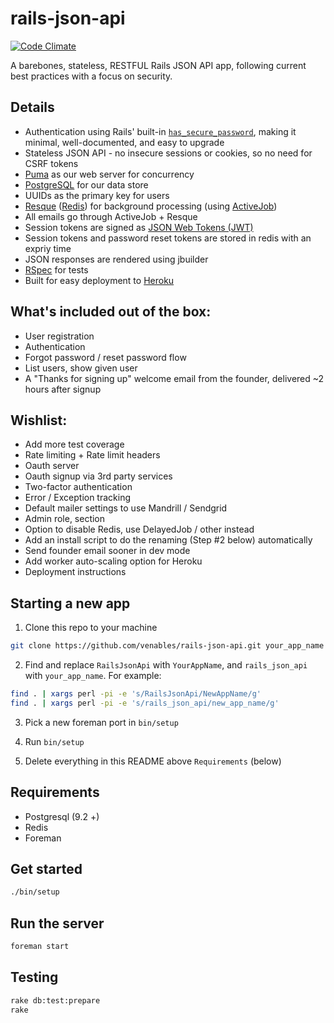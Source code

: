 rails-json-api
==============

[![Code Climate](https://codeclimate.com/github/venables/rails-json-api.png)](https://codeclimate.com/github/venables/rails-json-api)

A barebones, stateless, RESTFUL Rails JSON API app, following current best practices with a focus on security.

Details
-------

* Authentication using Rails' built-in [`has_secure_password`](http://api.rubyonrails.org/classes/ActiveModel/SecurePassword/ClassMethods.html#method-i-has_secure_password), making it minimal, well-documented, and easy to upgrade
* Stateless JSON API - no insecure sessions or cookies, so no need for CSRF tokens
* [Puma](https://github.com/puma/puma) as our web server for concurrency
* [PostgreSQL](http://www.postgresql.org/) for our data store
* UUIDs as the primary key for users
* [Resque](https://github.com/resque/resque) ([Redis](https://github.com/resque/resque)) for background processing (using [ActiveJob](https://github.com/rails/activejob))
* All emails go through ActiveJob + Resque
* Session tokens are signed as [JSON Web Tokens (JWT)](http://jwt.io/)
* Session tokens and password reset tokens are stored in redis with an expriy time
* JSON responses are rendered using jbuilder
* [RSpec](https://github.com/rspec/rspec) for tests
* Built for easy deployment to [Heroku](https://www.heroku.com/)

What's included out of the box:
-------------------------------

* User registration
* Authentication
* Forgot password / reset password flow
* List users, show given user
* A "Thanks for signing up" welcome email from the founder, delivered ~2 hours after signup


Wishlist:
---------

* Add more test coverage
* Rate limiting + Rate limit headers
* Oauth server
* Oauth signup via 3rd party services
* Two-factor authentication
* Error / Exception tracking
* Default mailer settings to use Mandrill / Sendgrid
* Admin role, section
* Option to disable Redis, use DelayedJob / other instead
* Add an install script to do the renaming (Step #2 below) automatically
* Send founder email sooner in dev mode
* Add worker auto-scaling option for Heroku
* Deployment instructions

Starting a new app
------------------

1. Clone this repo to your machine

  ```bash
  git clone https://github.com/venables/rails-json-api.git your_app_name
  ```

2. Find and replace `RailsJsonApi` with `YourAppName`, and `rails_json_api` with `your_app_name`. For example:

  ```bash
  find . | xargs perl -pi -e 's/RailsJsonApi/NewAppName/g'
  find . | xargs perl -pi -e 's/rails_json_api/new_app_name/g'
  ```

3. Pick a new foreman port in `bin/setup`

4. Run `bin/setup`

5. Delete everything in this README above `Requirements` (below)

Requirements
------------

* Postgresql (9.2 +)
* Redis
* Foreman

Get started
-----------

```bash
./bin/setup
```

Run the server
--------------

```bash
foreman start
```


## Testing

```sh
rake db:test:prepare
rake
```
